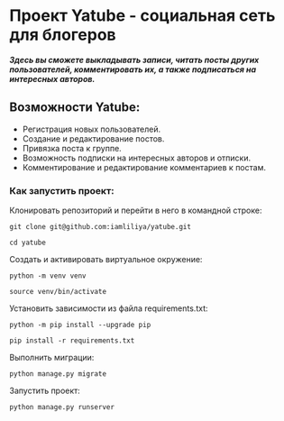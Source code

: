 # Проект Yatube - социальная сеть для блогеров

***Здесь вы сможете выкладывать записи, читать посты других пользователей, комментировать их, а также подписаться на интересных авторов.***


## Возможности Yatube:
- Регистрация новых пользователей.
- Создание и редактирование постов.
- Привязка поста к группе.
- Возможность подписки на интересных авторов и отписки.
- Комментирование и редактирование комментариев к постам.


### Как запустить проект:

Клонировать репозиторий и перейти в него в командной строке:

```
git clone git@github.com:iamliliya/yatube.git
```

```
cd yatube
```

Cоздать и активировать виртуальное окружение:

```
python -m venv venv
```

```
source venv/bin/activate
```

Установить зависимости из файла requirements.txt:

```
python -m pip install --upgrade pip
```

```
pip install -r requirements.txt
```

Выполнить миграции:

```
python manage.py migrate
```

Запустить проект:

```
python manage.py runserver
```
